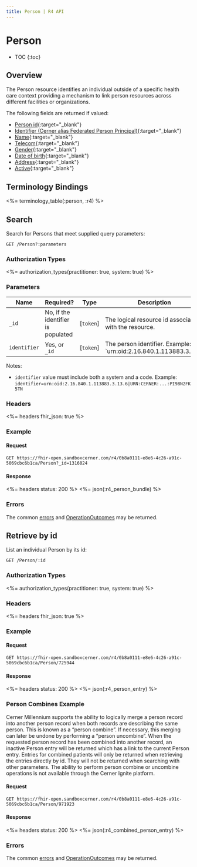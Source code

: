 ```yaml
---
title: Person | R4 API
---
```


# Person

* TOC
{:toc}

## Overview

The Person resource identifies an individual outside of a specific health care context providing a mechanism to link person resources across different facilities or organizations.

The following fields are returned if valued:

* [Person id](http://hl7.org/fhir/r4/resource-definitions.html#Resource.id){:target="_blank"}
* [Identifier (Cerner alias Federated Person Principal)](http://hl7.org/fhir/R4/person-definitions.html#Person.identifier){:target="_blank"}
* [Name](http://hl7.org/fhir/R4/person-definitions.html#Person.name){:target="_blank"}
* [Telecom](http://hl7.org/fhir/R4/person-definitions.html#Person.telecom){:target="_blank"}
* [Gender](http://hl7.org/fhir/R4/person-definitions.html#Person.gender){:target="_blank"}
* [Date of birth](http://hl7.org/fhir/R4/person-definitions.html#Person.birthDate){:target="_blank"}
* [Address](http://hl7.org/fhir/R4/person-definitions.html#Person.address){:target="_blank"}
* [Active](http://hl7.org/fhir/R4/person-definitions.html#Person.active){:target="_blank"}

## Terminology Bindings

<%= terminology_table(:person, :r4) %>

## Search

Search for Persons that meet supplied query parameters:

    GET /Person?:parameters

### Authorization Types

<%= authorization_types(practitioner: true, system: true) %>

### Parameters

 Name                 | Required?                                    | Type       | Description
----------------------|----------------------------------------------|------------|--------------------------------------------------------------------------
 `_id`                | No, if the identifier is populated           | [`token`]  | The logical resource id associated with the resource.
 `identifier`         | Yes, or `_id`                                | [`token`]  | The person identifier.  Example: `urn:oid:2.16.840.1.113883.3.13.6|01022228`
 
Notes:

* `identifier` value must include both a system and a code. Example: `identifier=urn:oid:2.16.840.1.113883.3.13.6|URN:CERNER:...:PI98N2FK5TN`

### Headers

 <%= headers fhir_json: true %>

### Example

#### Request

    GET https://fhir-open.sandboxcerner.com/r4/0b8a0111-e8e6-4c26-a91c-5069cbc6b1ca/Person?_id=1316024

#### Response

<%= headers status: 200 %>
<%= json(:r4_person_bundle) %>

### Errors

The common [errors] and [OperationOutcomes] may be returned.

## Retrieve by id

List an individual Person by its id:

    GET /Person/:id

### Authorization Types

<%= authorization_types(practitioner: true, system: true) %>

### Headers

<%= headers fhir_json: true %>

### Example

#### Request

    GET https://fhir-open.sandboxcerner.com/r4/0b8a0111-e8e6-4c26-a91c-5069cbc6b1ca/Person/725944

#### Response

<%= headers status: 200 %>
<%= json(:r4_person_entry) %>

### Person Combines Example

Cerner Millennium supports the ability to logically merge a person record into another person record when both records are describing the same person. This is known as a “person combine”. If necessary, this merging can later be undone by performing a “person uncombine”. When the requested person record has been combined into another record, an inactive Person entry will be returned which has a link to the current Person entry. Entries for combined patients will only be returned when retrieving the entries directly by id. They will not be returned when searching with other parameters.
The ability to perform person combine or uncombine operations is not available through the Cerner Ignite platform.

#### Request

    GET https://fhir-open.sandboxcerner.com/r4/0b8a0111-e8e6-4c26-a91c-5069cbc6b1ca/Person/971923

#### Response

<%= headers status: 200 %>
<%= json(:r4_combined_person_entry) %>

### Errors

The common [errors] and [OperationOutcomes] may be returned.

[errors]: ../../#client-errors
[OperationOutcomes]: ../../#operation-outcomes
